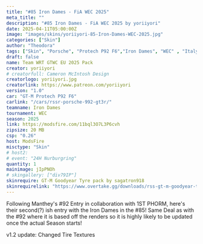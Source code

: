 ```yaml
---
title: "#85 Iron Dames - FiA WEC 2025"
meta_title: ""
description: "#85 Iron Dames - FiA WEC 2025 by yoriiyori"
date: 2025-04-11T05:00:00Z
image: "images/skins/yoriiyori-85-Iron-Dames-WEC-2025.jpg"
categories: ["Skin"]
author: "Theodora"
tags: ["Skin", "Porsche", "Protech P92 F6","Iron Dames", "WEC" , "Italy", "2025", "yoriiyori"]
draft: false
name: Team WRT GTWC EU 2025 Pack
creator: yoriiyori
# creatorfull: Cameron McIntosh Design
creatorlogo: yoriiyori.jpg
creatorlink: https://www.patreon.com/yoriiyori
version: "1.0"
car: "GT-M Protech P92 F6"
carlink: "/cars/rssr-porsche-992-gt3r/"
teamname: Iron Dames
tournament: WEC
season: 2025 
link: https://modsfire.com/11bql3O7L3P6cvh
zipsize: 20 MB
csp: "0.26"
host: ModsFire
misctype: "Skin"
# host2:
# event: "24H Nurburgring"
quantity: 1
mainimage: jIpPNOh
# skingallery: ["div79IP"]
skinrequire: GT-M Goodyear Tyre pack by sagatron918
skinrequirelink: "https://www.overtake.gg/downloads/rss-gt-m-goodyear-tyre-pack.75872/"
---
```


Following Manthey's #92 Entry in collaboration with 1ST PHORM, here's their second(?) ish entry with the Iron Dames in the #85!
Same Deal as with the #92 where it is based off the renders so it is highly likely to be updated once the actual Season starts!

v1.2 update: Changed Tire Textures